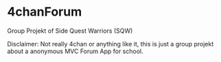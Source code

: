 # 4chanForum
 Group Projekt of Side Quest Warriors (SQW)



Disclaimer: Not really 4chan or anything like it, this is just a group projekt about a anonymous MVC Forum App for school.
